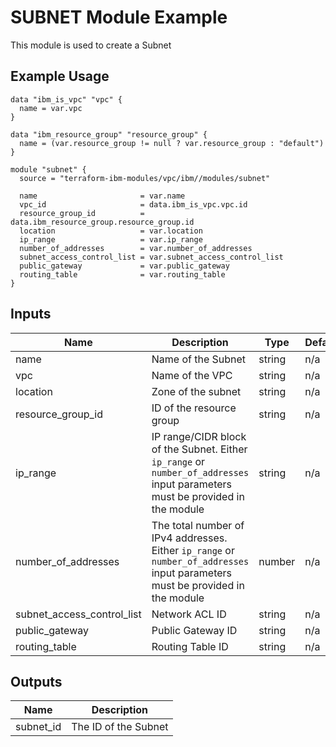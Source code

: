 # SUBNET Module Example

This module is used to create a Subnet

## Example Usage
```
data "ibm_is_vpc" "vpc" {
  name = var.vpc
}

data "ibm_resource_group" "resource_group" {
  name = (var.resource_group != null ? var.resource_group : "default")
}

module "subnet" {
  source = "terraform-ibm-modules/vpc/ibm//modules/subnet"

  name                       = var.name
  vpc_id                     = data.ibm_is_vpc.vpc.id
  resource_group_id          = data.ibm_resource_group.resource_group.id
  location                   = var.location
  ip_range                   = var.ip_range
  number_of_addresses        = var.number_of_addresses
  subnet_access_control_list = var.subnet_access_control_list
  public_gateway             = var.public_gateway
  routing_table              = var.routing_table
}
```

<!-- BEGINNING OF PRE-COMMIT-TERRAFORM DOCS HOOK -->

## Inputs

| Name                              | Description                                           | Type   | Default | Required |
|-----------------------------------|-------------------------------------------------------|--------|---------|----------|
| name | Name of the Subnet | string | n/a | yes |
| vpc | Name of the VPC | string | n/a | yes |
| location | Zone of the subnet  | string | n/a | yes |
| resource\_group\_id | ID of the resource group | string | n/a | no |
| ip\_range | IP range/CIDR block of the Subnet. Either `ip_range` or `number_of_addresses` input parameters must be provided in the module| string | n/a | no |
| number\_of\_addresses | The total number of IPv4 addresses. Either `ip_range` or `number_of_addresses` input parameters must be provided in the module | number | n/a | no |
| subnet\_access\_control\_list | Network ACL ID  | string | n/a | no |
| public\_gateway | Public Gateway ID  | string | n/a | no |
| routing\_table | Routing Table ID  | string | n/a | no |

## Outputs

| Name | Description |
|------|-------------|
| subnet\_id | The ID of the Subnet |

<!-- END OF PRE-COMMIT-TERRAFORM DOCS HOOK -->
